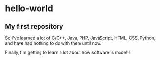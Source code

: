 # hello-world
My first repository
-------------------------------------
So I've learned a lot of C/C++, Java,
PHP, JavaScript, HTML, CSS, Python,
and have had nothing to do with them
until now.

Finally, I'm getting to learn a lot
about how software is made!!!

